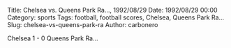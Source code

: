 Title: Chelsea vs. Queens Park Ra…, 1992/08/29
Date: 1992/08/29 00:00
Category: sports
Tags: football, football scores, Chelsea, Queens Park Ra…
Slug: chelsea-vs-queens-park-ra
Author: carbonero


Chelsea 1 - 0 Queens Park Ra…

